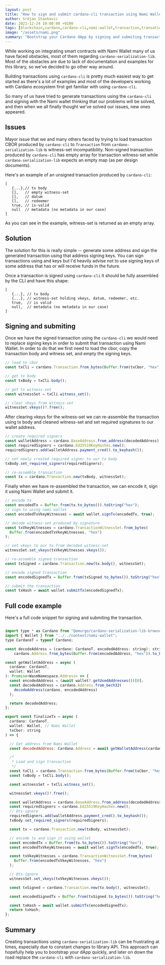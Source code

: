```yaml
---
layout: post
title: "How to sign and submit cardano-cli transaction using Nami Wallet"
author: Srdjan Stankovic
date: 2021-12-24 10:00:00 +0100
tags: [blockchain,cardano,cardano-cli,nami-wallet,transaction,transation-builder]
image: "/assets/nami.png"
summary: "Bootstrap your Cardano dApp by signing and submiting transaction built by cardano-cli using Nami wallet."
---
```



While working on integrating smart contracts with Nami Wallet many of us have faced obstacles, most of them regarding `cardano-serialization-lib`. Most of the obstacles are due to lack of documentation and examples for this library, so we've decided to go other way around.

Building transactions using `cardano-cli` is pretty much easiest way to get started as there's a lot of examples and most of the developers working with Cardano ecosystem first get familiar with using `cardano-cli`.

So many of us have tried to generate transactions using the `cardano-cli` and signing with the Nami wallet thinking that our problems will be solved, and then when we all finally thought we've solved our issues, new ones appeared.

## Issues

Mayor issue that we and many others faced by trying to load transaction CBOR produced by `cardano-cli` to `Transaction` from `cardano-serialization-lib` is witness-set incompatibility. Non-signed transaction produced by `cardano-cli` has empty array for transaction witness-set while `cardano-serialization-lib` expects an empty map (as per design documents).

Here's an example of an unsigned transaction produced by `cardano-cli`:

```
[
   {...},// tx body
   [],   // empty witness-set
   [],   // datum
   [],   // redeemer
   true, // is-valid
   null  // metadata (no metadata in our case)
]
```

As you can see in the example, witness-set is returned as an empty array.

## Solution

The solution for this is really simple -- generate some address and sign the generated transaction using that address signing keys. You can sign transactions using and keys but I'd heavily advise not to use signing keys of some address that has or will receive funds in the future.

Once a transaction is signed using `cardano-cli` it should be fully assembled by the CLI and have this shape:

```
[
   {...}, // tx body
   {...}, // witness-set holding vkeys, datum, redeemer, etc.
   true,  // is valid
   null,  // metadata (no metadata in our case)
]
```

## Signing and submiting

Once we have the signed transaction using the `cardano-cli` we would need to replace signing keys in order to submit that transaction using Nami Wallet. In order to do that we first need to load the cbor, copy the transaction body and witness set, and empty the signing keys.

```javascript
// load tx cbor
const txCli = cardano.Transaction.from_bytes(Buffer.from(txCbor, "hex"));

// get tx body
const txBody = txCli.body();

// get tx witness-set
const witnessSet = txCli.witness_set();

// clear vkeys from witness-set
witnessSet.vkeys()?.free();
```

After clearing vkeys for the witness-set we can re-assemble the transaction using tx body and cleaned witness-set and set required signatures to our wallet address.

```javascript
// create required signers
const walletAddress = cardano.BaseAddress.from_address(decodedAddress);
const requiredSigners = cardano.Ed25519KeyHashes.new();
requiredSigners.add(walletAddress.payment_cred().to_keyhash());

// set newly created required signer to our tx body
txBody.set_required_signers(requiredSigners);

// re-assemble transaction
const tx = cardano.Transaction.new(txBody, witnessSet);
```

Finally when we have re-assembled the transaction, we can encode it, sign it using Nami Wallet and submit it.

```javascript
// encode tx
const encodedTx = Buffer.from(tx.to_bytes()).toString("hex");
// sign tx using nami wallet
const encodedTxVkeyWitnesses = await wallet.signTx(encodedTx, true);

// decode witness-set produced by signature
const txVkeyWitnesses = cardano.TransactionWitnessSet.from_bytes(
  Buffer.from(encodedTxVkeyWitnesses, "hex")
);

// set vkeys to our tx from decoded witness-set
witnessSet.set_vkeys(txVkeyWitnesses.vkeys());

// re-assemble signed transaction
const txSigned = cardano.Transaction.new(tx.body(), witnessSet);

// encode signed transaction
const encodedSignedTx = Buffer.from(txSigned.to_bytes()).toString("hex");

// submit the transaction
const txHash = await wallet.submitTx(encodedSignedTx);
```

## Full code example

Here's a full code snippet for signing and submiting the transaction.

```javascript

import type * as Cardano from "@emurgo/cardano-serialization-lib-browser";
import { Wallet } from "../../context/nami-wallet";
type CardanoT = typeof Cardano;

const decodeAddress = (cardano: CardanoT, encodedAddress: string): string =>
    cardano.Address.from_bytes(Buffer.from(encodedAddress, "hex")).to_bech32();

const getWalletAddress = async (
  cardano: CardanoT,
  wallet: Wallet
): Promise<WasmNamespace.Address> => {
  const encodedAddress = (await wallet?.getUsedAddresses())[0];
  const decodedAddress = cardano.Address.from_bech32(
    decodeAddress(cardano, encodedAddress)
  );

  return decodedAddress;
};

export const finalizeTx = async (
  cardano: CardanoT,
  wallet: Wallet, // Nami Wallet
  txCbor: string
) => {

  // Get address from Nami Wallet
  const decodedAddress: Cardano.Address = await getWalletAddress(cardano, wallet);

  /*
   * Load and sign transaction
   */
  const txCli = cardano.Transaction.from_bytes(Buffer.from(txCbor, "hex"));
  const txBody = txCli.body();

  const witnessSet = txCli.witness_set();

  witnessSet.vkeys()?.free();

  const walletAddress = cardano.BaseAddress.from_address(decodedAddress);
  const requiredSigners = cardano.Ed25519KeyHashes.new();
  // @ts-ignore
  requiredSigners.add(walletAddress.payment_cred().to_keyhash());
  txBody.set_required_signers(requiredSigners);

  const tx = cardano.Transaction.new(txBody, witnessSet);

  // encode tx and sign it using wallet
  const encodedTx = Buffer.from(tx.to_bytes()).toString("hex");
  const encodedTxVkeyWitnesses = await wallet.signTx(encodedTx, true);

  const txVkeyWitnesses = cardano.TransactionWitnessSet.from_bytes(
    Buffer.from(encodedTxVkeyWitnesses, "hex")
  );

  // @ts-ignore
  witnessSet.set_vkeys(txVkeyWitnesses.vkeys());

  const txSigned = cardano.Transaction.new(tx.body(), witnessSet);

  const encodedSignedTx = Buffer.from(txSigned.to_bytes()).toString("hex");

  const txHash = await wallet.submitTx(encodedSignedTx);
  return txHash;
};
```

## Summary

Creating transactions using `cardano-serialization-lib` can be frustrating at times, especially due to constant changes to library API. This approach can hopefully help you to bootstrap your dApp quickly, and later on down the road replace the `cardano-cli` with `cardano-serialization-lib`.
